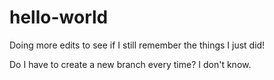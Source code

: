 hello-world
===========

Doing more edits to see if I still remember the things I just did!

Do I have to create a new branch every time? I don't know. 
